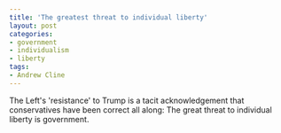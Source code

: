 ```yaml
---
title: 'The greatest threat to individual liberty'
layout: post
categories:
- government
- individualism
- liberty
tags:
- Andrew Cline
---
```


The Left's 'resistance' to Trump is a tacit acknowledgement that conservatives have been correct all along: The great threat to individual liberty is government.